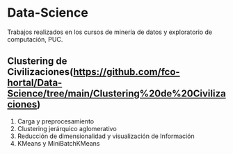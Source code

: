 # Data-Science

Trabajos realizados en los cursos de minería de datos y exploratorio de computación, PUC.

## Clustering de Civilizaciones(https://github.com/fco-hortal/Data-Science/tree/main/Clustering%20de%20Civilizaciones)

1. Carga y preprocesamiento
2. Clustering jerárquico aglomerativo
3. Reducción de dimensionalidad y visualización de Información
4. KMeans y MiniBatchKMeans

